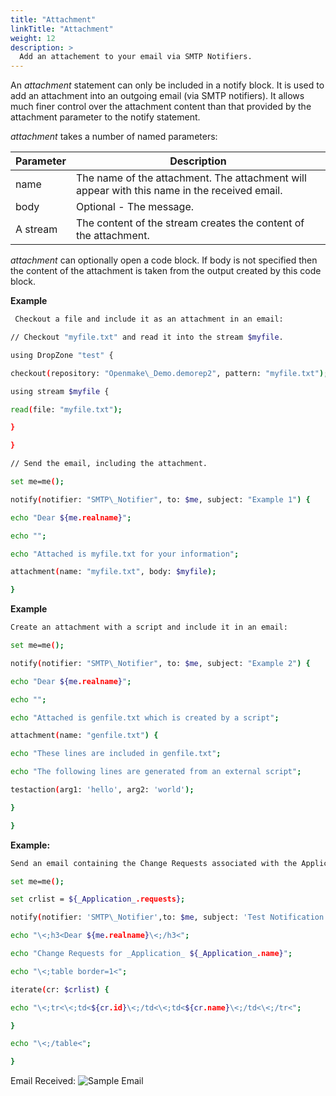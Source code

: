 ```yaml
---
title: "Attachment"
linkTitle: "Attachment"
weight: 12
description: >
  Add an attachement to your email via SMTP Notifiers.
---
```



An _attachment_ statement can only be included in a notify block. It is used to add an attachment into an outgoing email (via SMTP notifiers). It allows much finer control over the attachment content than that provided by the attachment parameter to the notify statement.

_attachment_ takes a number of named parameters:

|**Parameter**| **Description** |
| --- | --- |
 | name | The name of the attachment. The attachment will appear with this name in the received email.|
 | body | Optional - The message.|  
 | A stream | The content of the stream creates the content of the attachment.|

_attachment_ can optionally open a code block. If body is not specified then the content of the attachment is taken from the output created by this code block.

**Example**

```bash
 Checkout a file and include it as an attachment in an email:

// Checkout "myfile.txt" and read it into the stream $myfile.

using DropZone "test" {

checkout(repository: "Openmake\_Demo.demorep2", pattern: "myfile.txt");

using stream $myfile {

read(file: "myfile.txt");

}

}

// Send the email, including the attachment.

set me=me();

notify(notifier: "SMTP\_Notifier", to: $me, subject: "Example 1") {

echo "Dear ${me.realname}";

echo "";

echo "Attached is myfile.txt for your information";

attachment(name: "myfile.txt", body: $myfile);

}

```

**Example**

```bash
Create an attachment with a script and include it in an email:

set me=me();

notify(notifier: "SMTP\_Notifier", to: $me, subject: "Example 2") {

echo "Dear ${me.realname}";

echo "";

echo "Attached is genfile.txt which is created by a script";

attachment(name: "genfile.txt") {

echo "These lines are included in genfile.txt";

echo "The following lines are generated from an external script";

testaction(arg1: 'hello', arg2: 'world');

}

}
```

**Example:**

```bash
Send an email containing the Change Requests associated with the Application.

set me=me();

set crlist = ${_Application_.requests};

notify(notifier: 'SMTP\_Notifier',to: $me, subject: 'Test Notification', HTML: true) {

echo "\<;h3<Dear ${me.realname}\<;/h3<";

echo "Change Requests for _Application_ ${_Application_.name}";

echo "\<;table border=1<";

iterate(cr: $crlist) {

echo "\<;tr<\<;td<${cr.id}\<;/td<\<;td<${cr.name}\<;/td<\<;/tr<";

}

echo "\<;/table<";

}
```

Email Received:
![Sample Email](/userguide/dmscript/Attachment.jpg)
